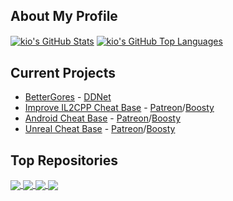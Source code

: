 ## About My Profile

<a href="https://github.com/anuraghazra/github-readme-stats"><img align="center" src="https://github-readme-stats.vercel.app/api?username=k-i-o&theme=tokyonight&title_color=e28d21&text_color=fff&include_all_commits=true&rank_icon=githubues&hide_border=true" alt="kio's GitHub Stats" /></a>
<a href="https://github.com/anuraghazra/github-readme-stats"><img align="center" src="https://github-readme-stats.vercel.app/api/top-langs/?username=k-i-o&theme=tokyonight&title_color=e28d21&text_color=fff&hide_progress=true&hide_border=true" alt="kio's GitHub Top Languages" /></a> 

## Current Projects

- [BetterGores](https://gores.pro) - [DDNet](https://store.steampowered.com/app/412220/DDNet/)
- [Improve IL2CPP Cheat Base](https://github.com/k-i-o/IL2CPPBaseByKio) - [Patreon](https://www.patreon.com/kiocode)/[Boosty](https://boosty.to/kiocode)
- [Android Cheat Base](https://github.com/k-i-o/AndroidCheatsBaseByKio) - [Patreon](https://www.patreon.com/kiocode)/[Boosty](https://boosty.to/kiocode)
- [Unreal Cheat Base](https://github.com/k-i-o/UEBaseByKio) - [Patreon](https://www.patreon.com/kiocode)/[Boosty](https://boosty.to/kiocode)


## Top Repositories

<a href="https://github.com/k-i-o/IL2CPPBaseByKio">
  <img align="center" src="https://github-readme-stats.vercel.app/api/pin/?username=k-i-o&repo=IL2CPPBaseByKio&theme=tokyonight" />
</a>
<a href="https://github.com/k-i-o/AndroidCheatsBaseByKio">
  <img align="center" src="https://github-readme-stats.vercel.app/api/pin/?username=k-i-o&repo=AndroidCheatsBaseByKio&theme=tokyonight" />
</a>
<a href="https://github.com/k-i-o/UEBaseByKio">
  <img align="center" src="https://github-readme-stats.vercel.app/api/pin/?username=k-i-o&repo=UEBaseByKio&theme=tokyonight" />
</a>
<a href="https://github.com/k-i-o/CChat.TW">
  <img align="center" src="https://github-readme-stats.vercel.app/api/pin/?username=k-i-o&repo=CChat.TW&theme=tokyonight" />
</a>
